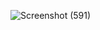 ![Screenshot (591)](https://github.com/user-attachments/assets/e6bb56f7-be78-48a2-a912-1b7cd759ae0a)
